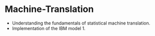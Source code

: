 # Machine-Translation
* Understanding the fundamentals of statistical machine translation.
* Implementation of the IBM model 1.
